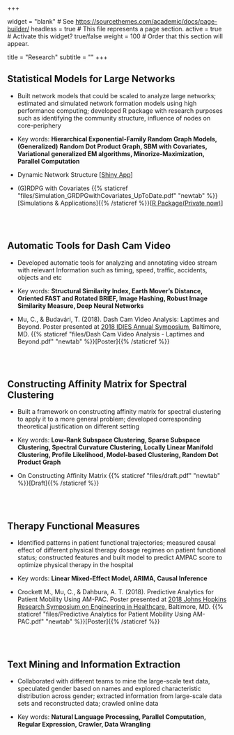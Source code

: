 +++

widget = "blank"  # See https://sourcethemes.com/academic/docs/page-builder/
headless = true  # This file represents a page section.
active = true  # Activate this widget? true/false
weight = 100  # Order that this section will appear.

title = "Research"
subtitle = ""
+++

## **Statistical Models for Large Networks**

- Built network models that could be scaled to analyze large networks; estimated and simulated network formation models using high performance computing; developed R package with research purposes such as identifying the community structure, influence of nodes on core-periphery

- Key words: **Hierarchical Exponential-Family Random Graph Models, (Generalized) Random Dot Product Graph, SBM with Covariates, Variational generalized EM algorithms, Minorize-Maximization, Parallel Computation**

- Dynamic Network Structure [[Shiny App](https://cong.shinyapps.io/ChinaNetwork/)]

- (G)RDPG with Covariates {{% staticref "files/Simulation_GRDPGwithCovariates_UpToDate.pdf" "newtab" %}}[Simulations & Applications]{{% /staticref %}}[[R Package(Private now)](https://github.com/CongM/GRDPG)]


<br/>
<br/>

## Automatic Tools for Dash Cam Video

- Developed automatic tools for analyzing and annotating video stream with relevant Information such as timing, speed, traffic, accidents, objects and etc

- Key words: **Structural Similarity Index, Earth Mover’s Distance, Oriented FAST and Rotated BRIEF, Image Hashing, Robust Image Similarity Measure, Deep Neural Networks**

- Mu, C., & Budavári, T. (2018). Dash Cam Video Analysis: Laptimes and Beyond. Poster presented at [2018 IDIES Annual Symposium](http://idies.jhu.edu/presentation/dash-cam-video-analysis-laptimes-and-beyond/), Baltimore, MD. {{% staticref "files/Dash Cam Video Analysis - Laptimes and Beyond.pdf" "newtab" %}}[Poster]{{% /staticref %}}


<br/>
<br/>


## Constructing Affinity Matrix for Spectral Clustering

- Built a framework on constructing affinity matrix for spectral clustering to apply it to a more general problem; developed corresponding theoretical justification on different setting

- Key words: **Low-Rank Subspace Clustering, Sparse Subspace Clustering, Spectral Curvature Clustering, Locally Linear Manifold Clustering, Profile Likelihood, Model-based Clustering, Random Dot Product Graph**

- On Constructing Affinity Matrix {{% staticref "files/draft.pdf" "newtab" %}}[Draft]{{% /staticref %}}


<br/>
<br/>


## Therapy Functional Measures

- Identified patterns in patient functional trajectories; measured causal effect of different physical therapy dosage regimes on patient functional status; constructed features and built model to predict AMPAC score to optimize physical therapy in the hospital

- Key words: **Linear Mixed-Effect Model, ARIMA, Causal Inference**

- Crockett M., Mu, C., & Dahbura, A. T. (2018). Predictive Analytics for Patient Mobility Using AM-PAC. Poster presented at [2018 Johns Hopkins Research Symposium on Engineering in Healthcare](https://malonecenter.jhu.edu/meetup/18symposium/), Baltimore, MD. {{% staticref "files/Predictive Analytics for Patient Mobility Using AM-PAC.pdf" "newtab" %}}[Poster]{{% /staticref %}}


<br/>
<br/>


## Text Mining and Information Extraction

- Collaborated with different teams to mine the large-scale text data, speculated gender based on names and explored characteristic distribution across gender; extracted information from large-scale data sets and reconstructed data; crawled online data

- Key words: **Natural Language Processing, Parallel Computation, Regular Expression, Crawler, Data Wrangling**

















